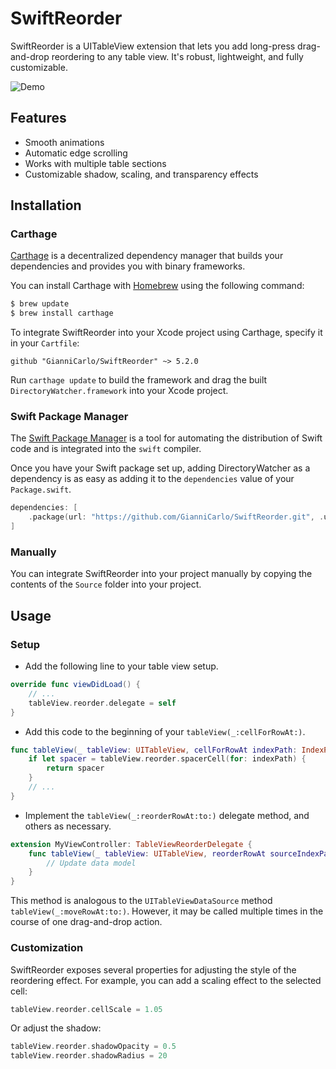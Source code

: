 # SwiftReorder

SwiftReorder is a UITableView extension that lets you add long-press drag-and-drop reordering to any table view. It's robust, lightweight, and fully customizable.

![Demo](Resources/demo.gif)

## Features

- Smooth animations
- Automatic edge scrolling
- Works with multiple table sections
- Customizable shadow, scaling, and transparency effects

## Installation

### Carthage

[Carthage](https://github.com/Carthage/Carthage) is a decentralized dependency manager that builds your dependencies and provides you with binary frameworks.

You can install Carthage with [Homebrew](https://brew.sh/) using the following command:

```bash
$ brew update
$ brew install carthage
```

To integrate SwiftReorder into your Xcode project using Carthage, specify it in your `Cartfile`:

```ogdl
github "GianniCarlo/SwiftReorder" ~> 5.2.0
```

Run `carthage update` to build the framework and drag the built `DirectoryWatcher.framework` into your Xcode project.

### Swift Package Manager

The [Swift Package Manager](https://swift.org/package-manager/) is a tool for automating the distribution of Swift code and is integrated into the `swift` compiler.

Once you have your Swift package set up, adding DirectoryWatcher as a dependency is as easy as adding it to the `dependencies` value of your `Package.swift`.

```swift
dependencies: [
	.package(url: "https://github.com/GianniCarlo/SwiftReorder.git", .upToNextMajor(from: "5.2.0"))
]
```

### Manually

You can integrate SwiftReorder into your project manually by copying the contents of the `Source` folder into your project.

## Usage

### Setup

* Add the following line to your table view setup.
```swift
override func viewDidLoad() {
    // ...
    tableView.reorder.delegate = self
}
```
* Add this code to the beginning of your `tableView(_:cellForRowAt:)`.
```swift
func tableView(_ tableView: UITableView, cellForRowAt indexPath: IndexPath) -> UITableViewCell {
    if let spacer = tableView.reorder.spacerCell(for: indexPath) {
        return spacer
    }
    // ...
}
```
* Implement the `tableView(_:reorderRowAt:to:)` delegate method, and others as necessary.
```swift
extension MyViewController: TableViewReorderDelegate {
    func tableView(_ tableView: UITableView, reorderRowAt sourceIndexPath: IndexPath, to destinationIndexPath: IndexPath) {
        // Update data model
    }
}
```
This method is analogous to the `UITableViewDataSource` method `tableView(_:moveRowAt:to:)`. However, it may be called multiple times in the course of one drag-and-drop action.

### Customization
SwiftReorder exposes several properties for adjusting the style of the reordering effect. For example, you can add a scaling effect to the selected cell:
```swift
tableView.reorder.cellScale = 1.05
```
Or adjust the shadow:
```swift
tableView.reorder.shadowOpacity = 0.5
tableView.reorder.shadowRadius = 20
```
